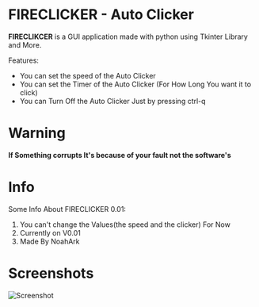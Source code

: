 # FIRECLICKER - Auto Clicker

**FIRECLIKCER** is a GUI application made with python using Tkinter Library and More.

Features:
 - You can set the speed of the Auto Clicker
 - You can set the Timer of the Auto Clicker (For How Long You want it to click)
 - You can Turn Off the Auto Clicker Just by pressing ctrl-q

# Warning
**If Something corrupts It's because of your fault not the software's**

# Info 

Some Info About FIRECLICKER 0.01:
1. You can't change the Values(the speed and the clicker) For Now
2. Currently on V0.01
3. Made By NoahArk

# Screenshots

![Screenshot](Image/logo.png)






